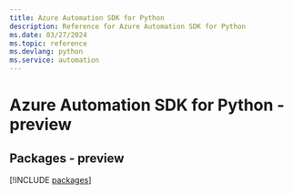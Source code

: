 ```yaml
---
title: Azure Automation SDK for Python
description: Reference for Azure Automation SDK for Python
ms.date: 03/27/2024
ms.topic: reference
ms.devlang: python
ms.service: automation
---
```

# Azure Automation SDK for Python - preview
## Packages - preview
[!INCLUDE [packages](automation-index.md)]